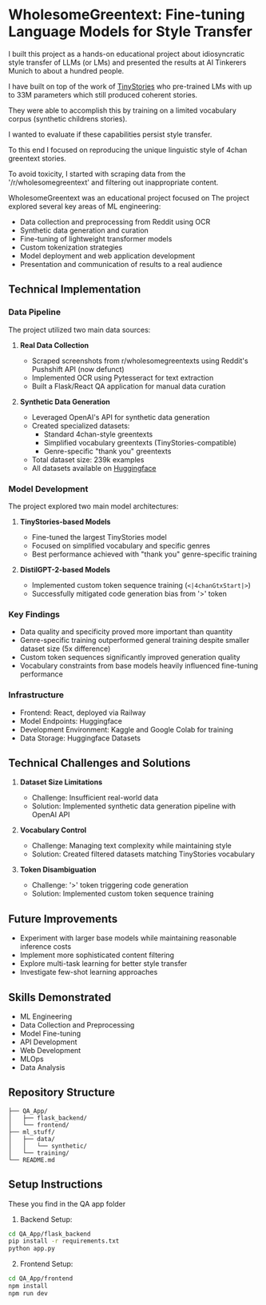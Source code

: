 # WholesomeGreentext: Fine-tuning Language Models for Style Transfer

I built this project as a hands-on educational project about idiosyncratic style transfer of LLMs (or LMs) and presented the results at AI Tinkerers Munich to about a hundred people.

I have built on top of the work of [TinyStories](https://arxiv.org/abs/2305.07759) who pre-trained LMs with up to 33M parameters which still produced coherent stories. 

They were able to accomplish this by training on a limited vocabulary corpus (synthetic childrens stories).

I wanted to evaluate if these capabilities persist style transfer.

To this end I focused on reproducing the unique linguistic style of 4chan greentext stories.

To avoid toxicity, I started with scraping data from the '/r/wholesomegreentext' and filtering out inappropriate content.

WholesomeGreentext was an educational project focused on  The project explored several key areas of ML engineering:

- Data collection and preprocessing from Reddit using OCR
- Synthetic data generation and curation
- Fine-tuning of lightweight transformer models
- Custom tokenization strategies
- Model deployment and web application development
- Presentation and communication of results to a real audience


## Technical Implementation

### Data Pipeline

The project utilized two main data sources:

1. **Real Data Collection**
   - Scraped screenshots from r/wholesomegreentexts using Reddit's Pushshift API (now defunct)
   - Implemented OCR using Pytesseract for text extraction
   - Built a Flask/React QA application for manual data curation

2. **Synthetic Data Generation**
   - Leveraged OpenAI's API for synthetic data generation
   - Created specialized datasets:
     - Standard 4chan-style greentexts
     - Simplified vocabulary greentexts (TinyStories-compatible)
     - Genre-specific "thank you" greentexts
   - Total dataset size: 239k examples
   - All datasets available on [Huggingface](https://huggingface.co/maxmyn)

### Model Development

The project explored two main model architectures:

1. **TinyStories-based Models**
   - Fine-tuned the largest TinyStories model
   - Focused on simplified vocabulary and specific genres
   - Best performance achieved with "thank you" genre-specific training

2. **DistilGPT-2-based Models**
   - Implemented custom token sequence training (`<|4chanGtxStart|>`)
   - Successfully mitigated code generation bias from '>' token

### Key Findings

- Data quality and specificity proved more important than quantity
- Genre-specific training outperformed general training despite smaller dataset size (5x difference)
- Custom token sequences significantly improved generation quality
- Vocabulary constraints from base models heavily influenced fine-tuning performance

### Infrastructure

- Frontend: React, deployed via Railway
- Model Endpoints: Huggingface
- Development Environment: Kaggle and Google Colab for training
- Data Storage: Huggingface Datasets

## Technical Challenges and Solutions

1. **Dataset Size Limitations**
   - Challenge: Insufficient real-world data
   - Solution: Implemented synthetic data generation pipeline with OpenAI API

2. **Vocabulary Control**
   - Challenge: Managing text complexity while maintaining style
   - Solution: Created filtered datasets matching TinyStories vocabulary

3. **Token Disambiguation**
   - Challenge: '>' token triggering code generation
   - Solution: Implemented custom token sequence training

## Future Improvements

- Experiment with larger base models while maintaining reasonable inference costs
- Implement more sophisticated content filtering
- Explore multi-task learning for better style transfer
- Investigate few-shot learning approaches

## Skills Demonstrated

- ML Engineering
- Data Collection and Preprocessing
- Model Fine-tuning
- API Development
- Web Development
- MLOps
- Data Analysis

## Repository Structure

```
├── QA_App/
│   ├── flask_backend/
│   └── frontend/
├── ml_stuff/
│   ├── data/
│   │   └── synthetic/
│   └── training/
└── README.md
```

## Setup Instructions
These you find in the QA app folder 
1. Backend Setup:
```bash
cd QA_App/flask_backend
pip install -r requirements.txt
python app.py
```

2. Frontend Setup:
```bash
cd QA_App/frontend
npm install
npm run dev
```